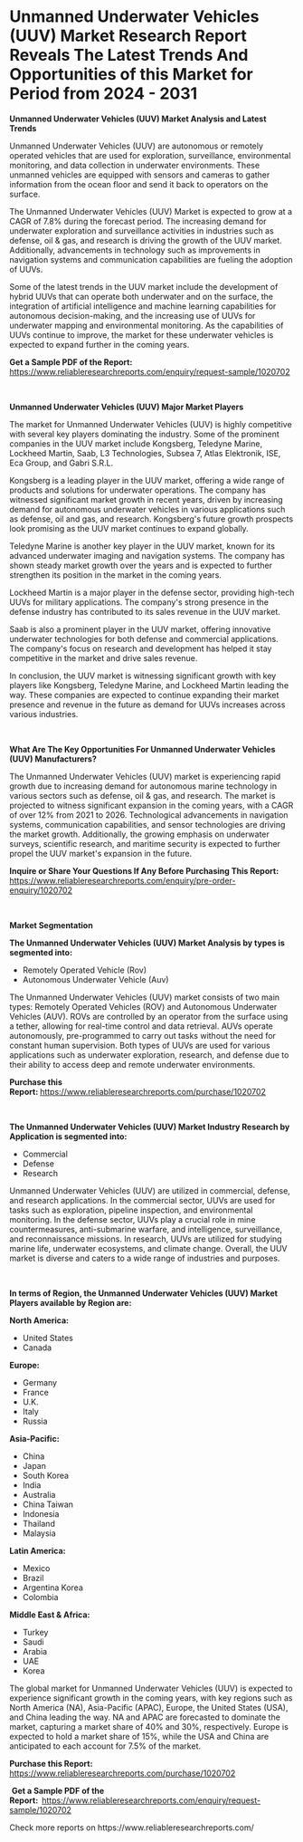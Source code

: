 <p><h1>Unmanned Underwater Vehicles (UUV) Market Research Report Reveals The Latest Trends And Opportunities of this Market for Period from 2024 - 2031</h1></p><p><strong>Unmanned Underwater Vehicles (UUV) Market Analysis and Latest Trends</strong></p>
<p><p>Unmanned Underwater Vehicles (UUV) are autonomous or remotely operated vehicles that are used for exploration, surveillance, environmental monitoring, and data collection in underwater environments. These unmanned vehicles are equipped with sensors and cameras to gather information from the ocean floor and send it back to operators on the surface.</p><p>The Unmanned Underwater Vehicles (UUV) Market is expected to grow at a CAGR of 7.8% during the forecast period. The increasing demand for underwater exploration and surveillance activities in industries such as defense, oil & gas, and research is driving the growth of the UUV market. Additionally, advancements in technology such as improvements in navigation systems and communication capabilities are fueling the adoption of UUVs.</p><p>Some of the latest trends in the UUV market include the development of hybrid UUVs that can operate both underwater and on the surface, the integration of artificial intelligence and machine learning capabilities for autonomous decision-making, and the increasing use of UUVs for underwater mapping and environmental monitoring. As the capabilities of UUVs continue to improve, the market for these underwater vehicles is expected to expand further in the coming years.</p></p>
<p><strong>Get a Sample PDF of the Report:&nbsp;</strong> <a href="https://www.reliableresearchreports.com/enquiry/request-sample/1020702">https://www.reliableresearchreports.com/enquiry/request-sample/1020702</a></p>
<p>&nbsp;</p>
<p><strong>Unmanned Underwater Vehicles (UUV) Major Market Players</strong></p>
<p><p>The market for Unmanned Underwater Vehicles (UUV) is highly competitive with several key players dominating the industry. Some of the prominent companies in the UUV market include Kongsberg, Teledyne Marine, Lockheed Martin, Saab, L3 Technologies, Subsea 7, Atlas Elektronik, ISE, Eca Group, and Gabri S.R.L.</p><p>Kongsberg is a leading player in the UUV market, offering a wide range of products and solutions for underwater operations. The company has witnessed significant market growth in recent years, driven by increasing demand for autonomous underwater vehicles in various applications such as defense, oil and gas, and research. Kongsberg's future growth prospects look promising as the UUV market continues to expand globally.</p><p>Teledyne Marine is another key player in the UUV market, known for its advanced underwater imaging and navigation systems. The company has shown steady market growth over the years and is expected to further strengthen its position in the market in the coming years.</p><p>Lockheed Martin is a major player in the defense sector, providing high-tech UUVs for military applications. The company's strong presence in the defense industry has contributed to its sales revenue in the UUV market.</p><p>Saab is also a prominent player in the UUV market, offering innovative underwater technologies for both defense and commercial applications. The company's focus on research and development has helped it stay competitive in the market and drive sales revenue.</p><p>In conclusion, the UUV market is witnessing significant growth with key players like Kongsberg, Teledyne Marine, and Lockheed Martin leading the way. These companies are expected to continue expanding their market presence and revenue in the future as demand for UUVs increases across various industries.</p></p>
<p>&nbsp;</p>
<p><strong>What Are The Key Opportunities For Unmanned Underwater Vehicles (UUV) Manufacturers?</strong></p>
<p><p>The Unmanned Underwater Vehicles (UUV) market is experiencing rapid growth due to increasing demand for autonomous marine technology in various sectors such as defense, oil & gas, and research. The market is projected to witness significant expansion in the coming years, with a CAGR of over 12% from 2021 to 2026. Technological advancements in navigation systems, communication capabilities, and sensor technologies are driving the market growth. Additionally, the growing emphasis on underwater surveys, scientific research, and maritime security is expected to further propel the UUV market's expansion in the future.</p></p>
<p><strong>Inquire or Share Your Questions If Any Before Purchasing This Report:</strong> <a href="https://www.reliableresearchreports.com/enquiry/pre-order-enquiry/1020702">https://www.reliableresearchreports.com/enquiry/pre-order-enquiry/1020702</a></p>
<p>&nbsp;</p>
<p><strong>Market Segmentation</strong></p>
<p><strong>The Unmanned Underwater Vehicles (UUV) Market Analysis by types is segmented into:</strong></p>
<p><ul><li>Remotely Operated Vehicle (Rov)</li><li>Autonomous Underwater Vehicle (Auv)</li></ul></p>
<p><p>The Unmanned Underwater Vehicles (UUV) market consists of two main types: Remotely Operated Vehicles (ROV) and Autonomous Underwater Vehicles (AUV). ROVs are controlled by an operator from the surface using a tether, allowing for real-time control and data retrieval. AUVs operate autonomously, pre-programmed to carry out tasks without the need for constant human supervision. Both types of UUVs are used for various applications such as underwater exploration, research, and defense due to their ability to access deep and remote underwater environments.</p></p>
<p><strong>Purchase this Report:&nbsp;</strong><a href="https://www.reliableresearchreports.com/purchase/1020702">https://www.reliableresearchreports.com/purchase/1020702</a></p>
<p>&nbsp;</p>
<p><strong>The Unmanned Underwater Vehicles (UUV) Market Industry Research by Application is segmented into:</strong></p>
<p><ul><li>Commercial</li><li>Defense</li><li>Research</li></ul></p>
<p><p>Unmanned Underwater Vehicles (UUV) are utilized in commercial, defense, and research applications. In the commercial sector, UUVs are used for tasks such as exploration, pipeline inspection, and environmental monitoring. In the defense sector, UUVs play a crucial role in mine countermeasures, anti-submarine warfare, and intelligence, surveillance, and reconnaissance missions. In research, UUVs are utilized for studying marine life, underwater ecosystems, and climate change. Overall, the UUV market is diverse and caters to a wide range of industries and purposes.</p></p>
<p>&nbsp;</p>
<p><strong>In terms of Region, the Unmanned Underwater Vehicles (UUV) Market Players available by Region are:</strong></p>
<p>
    <p> <strong> North America: </strong>
        <ul>
            <li>United States</li>
            <li>Canada</li>
        </ul>
        </p> 
    <p> <strong> Europe: </strong>
        <ul>
            <li>Germany</li>
            <li>France</li>
            <li>U.K.</li>
            <li>Italy</li>
            <li>Russia</li>
        </ul>
        </p> 
    <p> <strong> Asia-Pacific: </strong>
        <ul>
            <li>China</li>
            <li>Japan</li>
            <li>South Korea</li>
            <li>India</li>
            <li>Australia</li>
            <li>China Taiwan</li>
            <li>Indonesia</li>
            <li>Thailand</li>
            <li>Malaysia</li>
        </ul>
        </p> 
    <p> <strong> Latin America: </strong>
        <ul>
            <li>Mexico</li>
            <li>Brazil</li>
            <li>Argentina Korea</li>
            <li>Colombia</li>
        </ul>
        </p> 
    <p> <strong> Middle East & Africa: </strong>
        <ul>
            <li>Turkey</li>
            <li>Saudi</li>
            <li>Arabia</li>
            <li>UAE</li>
            <li>Korea</li>
        </ul>
    </p>
    </p>
<p><p>The global market for Unmanned Underwater Vehicles (UUV) is expected to experience significant growth in the coming years, with key regions such as North America (NA), Asia-Pacific (APAC), Europe, the United States (USA), and China leading the way. NA and APAC are forecasted to dominate the market, capturing a market share of 40% and 30%, respectively. Europe is expected to hold a market share of 15%, while the USA and China are anticipated to each account for 7.5% of the market.</p></p>
<p><strong>Purchase this Report: </strong><a href="https://www.reliableresearchreports.com/purchase/1020702">https://www.reliableresearchreports.com/purchase/1020702</a></p>
<p>&nbsp;<strong>Get a Sample PDF of the Report:&nbsp;&nbsp;</strong><a href="https://www.reliableresearchreports.com/enquiry/request-sample/1020702">https://www.reliableresearchreports.com/enquiry/request-sample/1020702</a></p>
<p><strong></strong></p>
<p>Check more reports on https://www.reliableresearchreports.com/</p>